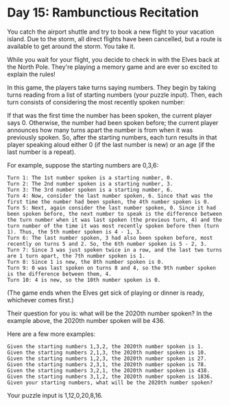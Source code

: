# Day 15: Rambunctious Recitation

You catch the airport shuttle and try to book a new flight to your vacation island. Due to the storm, all direct flights have been cancelled, but a route is available to get around the storm. You take it.

While you wait for your flight, you decide to check in with the Elves back at the North Pole. They're playing a memory game and are ever so excited to explain the rules!

In this game, the players take turns saying numbers. They begin by taking turns reading from a list of starting numbers (your puzzle input). Then, each turn consists of considering the most recently spoken number:

If that was the first time the number has been spoken, the current player says 0.
Otherwise, the number had been spoken before; the current player announces how many turns apart the number is from when it was previously spoken.
So, after the starting numbers, each turn results in that player speaking aloud either 0 (if the last number is new) or an age (if the last number is a repeat).

For example, suppose the starting numbers are 0,3,6:

````
Turn 1: The 1st number spoken is a starting number, 0.
Turn 2: The 2nd number spoken is a starting number, 3.
Turn 3: The 3rd number spoken is a starting number, 6.
Turn 4: Now, consider the last number spoken, 6. Since that was the first time the number had been spoken, the 4th number spoken is 0.
Turn 5: Next, again consider the last number spoken, 0. Since it had been spoken before, the next number to speak is the difference between the turn number when it was last spoken (the previous turn, 4) and the turn number of the time it was most recently spoken before then (turn 1). Thus, the 5th number spoken is 4 - 1, 3.
Turn 6: The last number spoken, 3 had also been spoken before, most recently on turns 5 and 2. So, the 6th number spoken is 5 - 2, 3.
Turn 7: Since 3 was just spoken twice in a row, and the last two turns are 1 turn apart, the 7th number spoken is 1.
Turn 8: Since 1 is new, the 8th number spoken is 0.
Turn 9: 0 was last spoken on turns 8 and 4, so the 9th number spoken is the difference between them, 4.
Turn 10: 4 is new, so the 10th number spoken is 0.
````
(The game ends when the Elves get sick of playing or dinner is ready, whichever comes first.)

Their question for you is: what will be the 2020th number spoken? In the example above, the 2020th number spoken will be 436.

Here are a few more examples:

````
Given the starting numbers 1,3,2, the 2020th number spoken is 1.
Given the starting numbers 2,1,3, the 2020th number spoken is 10.
Given the starting numbers 1,2,3, the 2020th number spoken is 27.
Given the starting numbers 2,3,1, the 2020th number spoken is 78.
Given the starting numbers 3,2,1, the 2020th number spoken is 438.
Given the starting numbers 3,1,2, the 2020th number spoken is 1836.
Given your starting numbers, what will be the 2020th number spoken?
````

Your puzzle input is 1,12,0,20,8,16.
